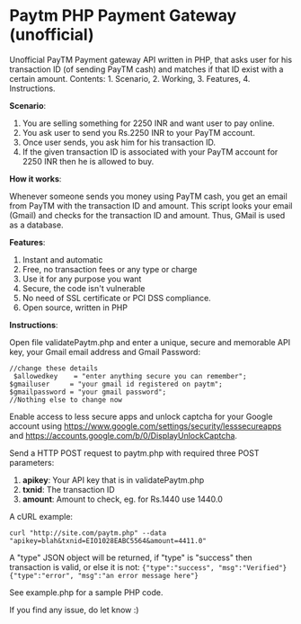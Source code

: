 # Paytm PHP Payment Gateway (unofficial)
Unofficial PayTM Payment gateway API written in PHP, that asks user for his transaction ID (of sending PayTM cash) and matches if that ID exist with a certain amount. Contents: 1. Scenario, 2. Working, 3. Features, 4. Instructions.

**Scenario**:

 1. You are selling something for 2250 INR and want user to pay online.
 2. You ask user to send you Rs.2250 INR to your PayTM account.
 3. Once user sends, you ask him for his transaction ID.
 4. If the given transaction ID is associated with your PayTM account for 2250 INR then he is allowed to buy.

**How it works**:

Whenever someone sends you money using PayTM cash, you get an email from PayTM with the transaction ID and amount. This script looks your email (Gmail) and checks for the transaction ID and amount. Thus, GMail is used as a database.

**Features**:

1. Instant and automatic
2. Free, no transaction fees or any type or charge
3. Use it for any purpose you want
3. Secure, the code isn't vulnerable
4. No need of SSL certificate or PCI DSS compliance.
5. Open source, written in PHP 


**Instructions**:

Open file validatePaytm.php and enter a unique, secure and memorable API key, your Gmail email address and Gmail Password:

    //change these details
     $allowedkey    = "enter anything secure you can remember";
    $gmailuser     = "your gmail id registered on paytm";
    $gmailpassword = "your gmail password";
    //Nothing else to change now

Enable access to less secure apps and unlock captcha for your Google account using https://www.google.com/settings/security/lesssecureapps and https://accounts.google.com/b/0/DisplayUnlockCaptcha.

Send a HTTP POST request to paytm.php with required three POST parameters:

 1. **apikey**: Your API key that is in validatePaytm.php
 2. **txnid**: The transaction ID
 3. **amount**: Amount to check, eg. for Rs.1440 use 1440.0

A cURL example:

    curl "http://site.com/paytm.php" --data "apikey=blah&txnid=EIO1028EABC5564&amount=4411.0"

A "type" JSON object will be returned, if "type" is "success" then transaction is valid, or else it is not:
`{"type":"success", "msg":"Verified"}`
`{"type":"error", "msg":"an error message here"}`

See example.php for a sample PHP code.

If you find any issue, do let know :)

